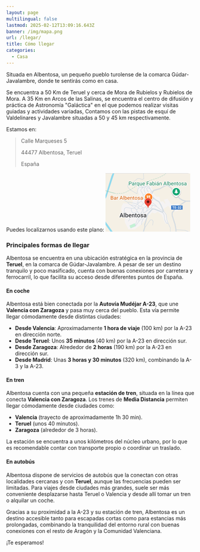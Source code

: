 ```yaml
---
layout: page
multilingual: false
lastmod: 2025-02-12T13:09:16.643Z
banner: /img/mapa.png
url: /llegar/
title: Cómo llegar
categories:
  - Casa
---
```


Situada en Albentosa, un pequeño pueblo turolense de la comarca Gúdar-Javalambre, donde te sentirás como en casa.

Se encuentra a 50 Km de Teruel y cerca de Mora de Rubielos y Rubielos de Mora. A 35 Km en Arcos de las Salinas, se encuentra el centro de difusión y práctica de Astronomía "Galáctica" en el que podemos realizar visitas guiadas y actividades variadas, Contamos con las pistas de esquí de Valdelinares y Javalambre situadas a 50 y 45 km respectivamente.

Estamos en:

> Calle Marqueses 5
>
> 44477 Albentosa, Teruel
>
> España

Puedes localizarnos usando este plano: [![Mapa de ubicación](/img/mapa.png)](https://www.google.com/maps/dir/39.5597128,-0.5025099/Casa+Rural+Isabel/)

### **Principales formas de llegar**

Albentosa se encuentra en una ubicación estratégica en la provincia de **Teruel**, en la comarca de Gúdar-Javalambre. A pesar de ser un destino tranquilo y poco masificado, cuenta con buenas conexiones por carretera y ferrocarril, lo que facilita su acceso desde diferentes puntos de España.

#### **En coche**

Albentosa está bien conectada por la **Autovía Mudéjar A-23**, que une **Valencia con Zaragoza** y pasa muy cerca del pueblo. Esta vía permite llegar cómodamente desde distintas ciudades:

- **Desde Valencia**: Aproximadamente **1 hora de viaje** (100 km) por la A-23 en dirección norte.
- **Desde Teruel**: Unos **35 minutos** (40 km) por la A-23 en dirección sur.
- **Desde Zaragoza**: Alrededor de **2 horas** (190 km) por la A-23 en dirección sur.
- **Desde Madrid**: Unas **3 horas y 30 minutos** (320 km), combinando la A-3 y la A-23.

#### **En tren**

Albentosa cuenta con una pequeña **estación de tren**, situada en la línea que conecta **Valencia con Zaragoza**. Los trenes de **Media Distancia** permiten llegar cómodamente desde ciudades como:

- **Valencia** (trayecto de aproximadamente 1h 30 min).
- **Teruel** (unos 40 minutos).
- **Zaragoza** (alrededor de 3 horas).

La estación se encuentra a unos kilómetros del núcleo urbano, por lo que es recomendable contar con transporte propio o coordinar un traslado.

#### **En autobús**

Albentosa dispone de servicios de autobús que la conectan con otras localidades cercanas y con **Teruel**, aunque las frecuencias pueden ser limitadas. Para viajes desde ciudades más grandes, suele ser más conveniente desplazarse hasta Teruel o Valencia y desde allí tomar un tren o alquilar un coche.

Gracias a su proximidad a la A-23 y su estación de tren, Albentosa es un destino accesible tanto para escapadas cortas como para estancias más prolongadas, combinando la tranquilidad del entorno rural con buenas conexiones con el resto de Aragón y la Comunidad Valenciana.

¡Te esperamos!
